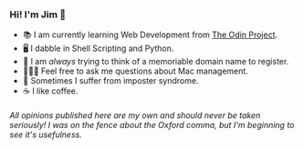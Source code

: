 ### Hi! I'm Jim 👋

<!--
![Twitter Follow](https://img.shields.io/twitter/follow/dcffntd?style=social)
-->

- 📚 I am currently learning Web Development from [The Odin Project](https://github.com/TheOdinProject).
- 🖥 I dabble in Shell Scripting and Python.
- 🤔 I am *always* trying to think of a memoriable domain name to register.
- 👨🏻‍🏫 Feel free to ask me questions about Mac management.
- 🥸 Sometimes I suffer from imposter syndrome.
- ☕️ I like coffee.

###### *All opinions published here are my own and should never be taken seriously! I was on the fence about the Oxford comma, but I'm beginning to see it's usefulness.*

<!--
**jmwdmr/jmwdmr** is a ✨ _special_ ✨ repository because its `README.md` (this file) appears on your GitHub profile.

Here are some ideas to get you started:

- 🔭 I’m currently working on ...
- 🌱 I’m currently learning ...
- 👯 I’m looking to collaborate on ...
- 🤔 I’m looking for help with ...
- 💬 Ask me about ...
- 📫 How to reach me: ...
- 😄 Pronouns: ...
- ⚡ Fun fact: ...
-->
